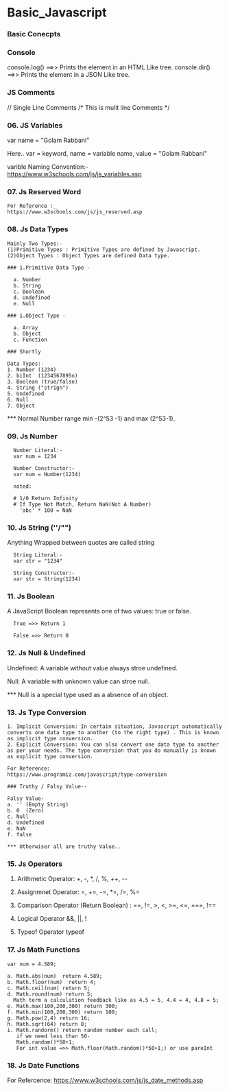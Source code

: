 # Basic_Javascript

### Basic Conecpts

  ### Console
  console.log() ==>> Prints the element in an HTML Like tree.
  console.dir() ==>> Prints the element in a JSON Like tree.
  
  ### JS Comments
  // Single Line Comments
  /*
    This is mulit line
    Comments
  */


### 06. JS Variables 
  var name = "Golam Rabbani"
  
   Here..
   var = keyword,
   name = variable name,
   value = "Golam Rabbani"
   
   varible Naming Convention:-
   https://www.w3schools.com/js/js_variables.asp
   
   
 ### 07. Js Reserved Word
    For Reference :_
    https://www.w3schools.com/js/js_reserved.asp
    
### 08. Js Data Types
    
    Mainly Two Types:-
    (1)Primitive Types : Primitive Types are defined by Javascript.
    (2)Object Types : Object Types are defined Data type.
    
    ### 1.Primitive Data Type -
    
      a. Number
      b. String
      c. Boolean
      d. Undefined 
      e. Null
      
    ### 1.Object Type -
      
      a. Array
      b. Object
      c. Function
      
    ### Shortly
    
    Data Types:-
    1. Number (1234)
    2. biInt  (1234567895n)
    3. Boolean (true/false)
    4. String ("strign")
    5. Undefined 
    6. Null 
    7. Object

  *** Normal Number range min -(2^53 -1) and max (2^53-1).
      
### 09. Js Number
  
      Number Literal:-
      var num = 1234
      
      Number Constructor:-
      var num = Number(1234)
      
      noted: 
      
      # 1/0 Return Infinity
      # If Type Not Match, Return NaN(Not A Number)
        'abc' * 100 = NaN
      
### 10. Js String (''/"")
  Anything Wrapped between quotes are called string
  
      String Literal:-
      var str = "1234"
      
      String Constructor:-
      var str = String(1234)
      
### 11. Js Boolean
  A JavaScript Boolean represents one of two values: true or false.
  
      True =>> Return 1
      
      False =>> Return 0

### 12. Js Null & Undefined

  Undefined: A variable without value always stroe undefined.
  
  Null: A variable with unknown value can stroe null.
  
  *** Null is a special type used as a absence of an object.
  
  ### 13. Js Type Conversion
  
    1. Implicit Conversion: In certain situation, Javascript automatically converts one data type to another (to the right type) . This is known as implicit type conversion.
    2. Explicit Conversion: You can also convert one data type to another as per your needs. The type conversion that you do manually is known as explicit type conversion.
    
    For Reference:
    https://www.programiz.com/javascript/type-conversion
    
    ### Truthy / Falsy Value--
    
    Falsy Value- 
    a. '' (Empty String)
    b. 0  (Zero)
    c. Null 
    d. Undefined
    e. NaN
    f. false
    
    *** Otherwiser all are truthy Value..
    
### 15. Js Operators

  1. Arithmetic Operator:
    +, -, *, /, %, ++, --
    
  2. Assignmnet  Operator:
    =, +=, -=, *=, /=, %=

  3. Comparison  Operator (Return Boolean) :
    ==, !=, >, <, >=, <=, ===, !==
    
  4. Logical Operator 
    &&, ||, !
    
  5. Typeof Operator
      typeof
    
### 17. Js Math Functions
    
    var num = 4.589;
    
    a. Math.abs(num)  return 4.589;
    b. Math.floor(num)  return 4;
    c. Math.ceil(num) return 5;
    d. Math.round(num) return 5;
      Math term a calculation feedback like as 4.5 = 5, 4.4 = 4, 4.8 = 5;
    e. Math.max(100,200,300) return 300;
    f. Math.min(100,200,300) return 100;
    g. Math.pow(2,4) return 16;
    h. Math.sqrt(64) return 8;
    i. Math.randorm() return random number each call;
       if we need less than 50-
       Math.random()*50+1;
       For int value =>> Math.floor(Math.random()*50+1;) or use pareInt
      
### 18. Js Date Functions
  
  For Refercence:
  https://www.w3schools.com/js/js_date_methods.asp
    
    
  
